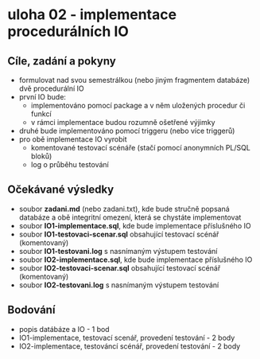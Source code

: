 # uloha 02  - implementace procedurálních IO

## Cíle, zadání a pokyny
  - formulovat nad svou semestrálkou (nebo jiným fragmentem databáze) dvě procedurální IO
  - první IO bude:
    - implementováno pomocí package a v něm uložených procedur či funkcí
    - v rámci implementace budou rozumně ošetřené výjimky
  - druhé bude implementováno pomocí triggeru (nebo více triggerů)
  - pro obě implementace IO vyrobit
    - komentované testovací scénáře (stačí pomocí anonymních PL/SQL bloků)
    - log o průběhu testování

## Očekávané výsledky
  - soubor **zadani.md** (nebo zadani.txt), kde bude stručně popsaná databáze a obě integritní omezení, která se chystáte implementovat
  - soubor **IO1-implementace.sql**, kde bude implementace příslušného IO
  - soubor **IO1-testovaci-scenar.sql** obsahující testovací scénář (komentovaný)
  - soubor **IO1-testovani.log** s nasnímaným výstupem testování
  - soubor **IO2-implementace.sql**, kde bude implementace příslušného IO
  - soubor **IO2-testovaci-scenar.sql** obsahující testovací scénář (komentovaný)
  - soubor **IO2-testovani.log** s nasnímaným výstupem testování

## Bodování
  - popis datábáze a IO - 1 bod
  - IO1-implementace, testovací scenář, provedení testování - 2 body
  - IO2-implementace, testováncí scénář, provedení testování - 2 body
